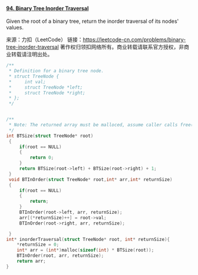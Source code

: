 #### [94. Binary Tree Inorder Traversal](https://leetcode-cn.com/problems/binary-tree-inorder-traversal/)



Given the root of a binary tree, return the inorder traversal of its nodes' values.

来源：力扣（LeetCode）
链接：https://leetcode-cn.com/problems/binary-tree-inorder-traversal
著作权归领扣网络所有。商业转载请联系官方授权，非商业转载请注明出处。



```C
/**
 * Definition for a binary tree node.
 * struct TreeNode {
 *     int val;
 *     struct TreeNode *left;
 *     struct TreeNode *right;
 * };
 */


/**
 * Note: The returned array must be malloced, assume caller calls free().
 */
int BTSize(struct TreeNode* root)
 {
     if(root == NULL)
     {
         return 0;
     }
     return BTSize(root->left) + BTSize(root->right) + 1;
 }
 void BTInOrder(struct TreeNode* root,int* arr,int* returnSize)
 {
     if(root == NULL)
     {
         return;
     }
     BTInOrder(root->left, arr, returnSize);
     arr[(*returnSize)++] = root->val;
     BTInOrder(root->right, arr, returnSize);

 }
int* inorderTraversal(struct TreeNode* root, int* returnSize){
    *returnSize = 0;
    int* arr = (int*)malloc(sizeof(int) * BTSize(root));
    BTInOrder(root, arr, returnSize);
    return arr;
}
```

